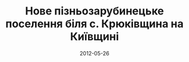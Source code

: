 ---
title: Нове пізньозарубинецьке поселення біля с. Крюківщина на Київщині
description: А.В. Петраускас, О.В. Петраускас, Р.Г. Шишкін, Институт археологии НАН Украины, Киевский педуниверситетУ 1994 році поблизу с.Крюківщина Київської області на багатошаровому поселенні, територія якого частково підпадала під дачну забудову
categories: articles
date: 2012-05-26
---